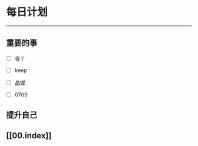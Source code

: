 
# 每日计划
---
## 重要的事

- [ ]    夜丫
- [ ]   keep
- [ ]   晶蝶
- [ ] 0709



## 提升自己

  



## [[00.index]]










